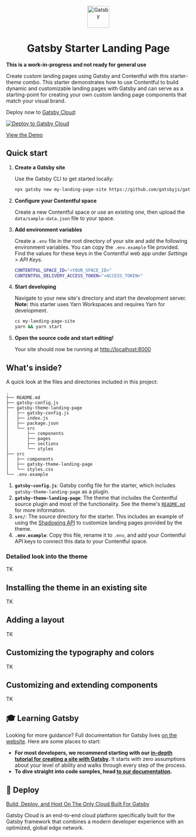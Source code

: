 <p align="center">
  <a href="https://www.gatsbyjs.com">
    <img alt="Gatsby" src="https://www.gatsbyjs.com/Gatsby-Monogram.svg" width="60" />
  </a>
</p>
<h1 align="center">
  Gatsby Starter Landing Page
</h1>

**This is a work-in-progress and not ready for general use**

Create custom landing pages using Gatsby and Contentful with this starter-theme combo.
This starter demonstrates how to use Contentful to build dynamic and customizable landing pages with Gatsby and can serve as a starting-point for creating your own custom landing page components that match your visual brand.

Deploy now to [Gatsby Cloud](https://gatsbyjs.com/products/cloud):

[<img src="https://www.gatsbyjs.com/deploynow.png" alt="Deploy to Gatsby Cloud">](https://www.gatsbyjs.com/dashboard/deploynow?url=https://github.com/gatsbyjs/gatsby-starter-landing-page)


[View the Demo](landingpagestarter.gatsbyjs.io/)

## Quick start

1. **Create a Gatsby site**

    Use the Gatsby CLI to get started locally:

    ```sh
    npx gatsby new my-landing-page-site https://github.com/gatsbyjs/gatsby-starter-landing-page
    ```

2. **Configure your Contentful space**

    Create a new Contentful space or use an existing one, then upload the `data/sample-data.json` file to your space.

3. **Add environment variables**

    Create a `.env` file in the root directory of your site and add the following environment variables. You can copy the `.env.example` file provided. Find the values for these keys in the Contentful web app under _Settings > API Keys_.

    ```sh
    CONTENTFUL_SPACE_ID="<YOUR_SPACE_ID>"
    CONTENTFUL_DELIVERY_ACCESS_TOKEN="<ACCESS_TOKEN>"
    ```

4. **Start developing**

    Navigate to your new site's directory and start the development server.
    **Note:** this starter uses Yarn Workspaces and requires Yarn for development.

    ```sh
    cs my-landing-page-site
    yarn && yarn start
    ```

5. **Open the source code and start editing!**

    Your site should now be running at <http://localhost:8000>

## What's inside?

A quick look at the files and directories included in this project:

```
.
├── README.md
├── gatsby-config.js
├── gatsby-theme-landing-page
│   ├── gatsby-config.js
│   ├── index.js
│   ├── package.json
│   └── src
│       ├── components
│       ├── pages
│       ├── sections
│       └── styles
├── src
│   ├── components
│   ├── gatsby-theme-landing-page
│   └── styles.css
└── .env.example
```

1. **`gatsby-config.js`**: Gatsby config file for the starter, which includes `gatsby-theme-landing-page` as a plugin.
1. **`gatsby-theme-landing-page`**: The theme that includes the Contentful source plugin and most of the functionality. See the theme's [`README.md`](gatsby-theme-landing-page/README.md) for more information.
1. **`src/`**: The source directory for the starter. This includes an example of using the [Shadowing API][] to customize landing pages provided by the theme.
1. **`.env.example`**: Copy this file, rename it to `.env`, and add your Contentful API keys to connect this data to your Contentful space.

[shadowing api]: https://www.gatsbyjs.com/docs/how-to/plugins-and-themes/shadowing/

### Detailed look into the theme

TK

## Installing the theme in an existing site

TK

## Adding a layout

TK

## Customizing the typography and colors

TK

## Customizing and extending components

TK


## 🎓 Learning Gatsby

Looking for more guidance? Full documentation for Gatsby lives [on the website](https://www.gatsbyjs.com/). Here are some places to start:

- **For most developers, we recommend starting with our [in-depth tutorial for creating a site with Gatsby](https://www.gatsbyjs.com/tutorial/).** It starts with zero assumptions about your level of ability and walks through every step of the process.
- **To dive straight into code samples, head [to our documentation](https://www.gatsbyjs.com/docs/).**

## 💫 Deploy

[Build, Deploy, and Host On The Only Cloud Built For Gatsby](https://www.gatsbyjs.com/cloud/)

Gatsby Cloud is an end-to-end cloud platform specifically built for the Gatsby framework that combines a modern developer experience with an optimized, global edge network.
